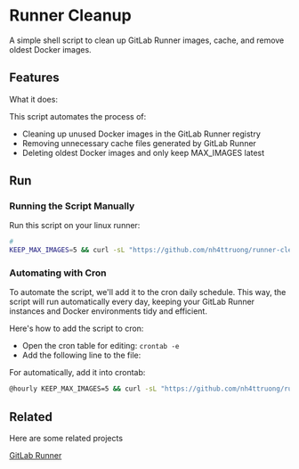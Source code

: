 # Runner Cleanup
A simple shell script to clean up GitLab Runner images, cache, and remove oldest Docker images.

## Features

What it does:

This script automates the process of:
- Cleaning up unused Docker images in the GitLab Runner registry
- Removing unnecessary cache files generated by GitLab Runner
- Deleting oldest Docker images and only keep MAX_IMAGES latest

## Run

### Running the Script Manually

Run this script on your linux runner:

```bash
#
KEEP_MAX_IMAGES=5 && curl -sL "https://github.com/nh4ttruong/runner-cleanup/raw/main/run.sh" | bash -s -- $KEEP_MAX_IMAGES
```

### Automating with Cron

To automate the script, we'll add it to the cron daily schedule. This way, the script will run automatically every day, keeping your GitLab Runner instances and Docker environments tidy and efficient.

Here's how to add the script to cron:

- Open the cron table for editing: `crontab -e`
- Add the following line to the file:

For automatically, add it into crontab:

```bash
@hourly KEEP_MAX_IMAGES=5 && curl -sL "https://github.com/nh4ttruong/runner-cleanup/raw/main/run.sh" | bash -s -- $KEEP_MAX_IMAGES
```

## Related

Here are some related projects

[GitLab Runner](https://docs.gitlab.com/runner/executors/docker.html#clear-the-docker-cache)
